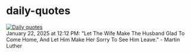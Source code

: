 # daily-quotes
[![Daily quotes](https://github.com/ceepu8/daily-quotes/actions/workflows/daily-quote.yml/badge.svg)](https://github.com/ceepu8/daily-quotes/actions/workflows/daily-quote.yml)<br/>
January 22, 2025 at 12:12 PM: "Let The Wife Make The Husband Glad To Come Home, And Let Him Make Her Sorry To See Him Leave." - Martin Luther
